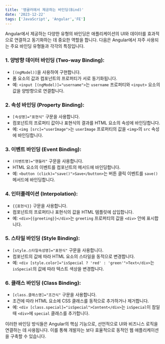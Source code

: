 ```yaml
---
title: '앵귤러에서 제공하는 바인딩(Bind)'
date: '2023-12-22'
tags: ['JavaScript', 'Angular','FE']
---
```


Angular에서 제공하는 다양한 유형의 바인딩은 애플리케이션의 UI와 데이터를 효과적으로 연결하고 동기화하는 데 중요한 역할을 합니다. 다음은 Angular에서 자주 사용되는 주요 바인딩 유형들과 각각의 특징입니다.

### 1. 양방향 데이터 바인딩 (Two-way Binding):

- `[(ngModel)]`을 사용하여 구현합니다.
- 폼 요소의 값과 컴포넌트의 프로퍼티가 서로 동기화됩니다.
- 예: `<input [(ngModel)]="username">`는 `username` 프로퍼티와 `<input>` 요소의 값을 양방향으로 연결합니다.

### 2. 속성 바인딩 (Property Binding):

- `[속성명]="표현식"` 구문을 사용합니다.
- 컴포넌트의 프로퍼티 값이나 표현식의 결과를 HTML 요소의 속성에 바인딩합니다.
- 예: `<img [src]="userImage">`는 `userImage` 프로퍼티의 값을 `<img>`의 `src` 속성에 바인딩합니다.

### 3. 이벤트 바인딩 (Event Binding):

- `(이벤트명)="핸들러"` 구문을 사용합니다.
- HTML 요소의 이벤트를 컴포넌트의 메서드에 바인딩합니다.
- 예: `<button (click)="save()">Save</button>`는 버튼 클릭 이벤트를 `save()` 메서드에 바인딩합니다.

### 4. 인터폴레이션 (Interpolation):

- `{{표현식}}` 구문을 사용합니다.
- 컴포넌트의 프로퍼티나 표현식의 값을 HTML 템플릿에 삽입합니다.
- 예: `<div>{{greeting}}</div>`는 `greeting` 프로퍼티의 값을 `<div>` 안에 표시합니다.

### 5. 스타일 바인딩 (Style Binding):

- `[style.스타일속성명]="표현식"` 구문을 사용합니다.
- 컴포넌트의 값에 따라 HTML 요소의 스타일을 동적으로 변경합니다.
- 예: `<div [style.color]="isSpecial ? 'red' : 'green'">Text</div>`는 `isSpecial`의 값에 따라 텍스트 색상을 변경합니다.

### 6. 클래스 바인딩 (Class Binding):

- `[class.클래스명]="조건식"` 구문을 사용합니다.
- 조건에 따라 HTML 요소에 CSS 클래스를 동적으로 추가하거나 제거합니다.
- 예: `<div [class.special]="isSpecial">Content</div>`는 `isSpecial`이 참일 때 `<div>`에 `special` 클래스를 추가합니다.

이러한 바인딩 방식들은 Angular의 핵심 기능으로, 선언적으로 UI와 비즈니스 로직을 연결하는 데 사용됩니다. 이를 통해 개발자는 보다 효율적으로 동적인 웹 애플리케이션을 구축할 수 있습니다.